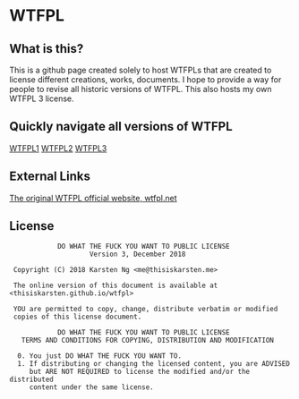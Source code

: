 # WTFPL
## What is this?
This is a github page created solely to host WTFPLs that are created to license different creations, works, documents.
I hope to provide a way for people to revise all historic versions of WTFPL. This also hosts my own WTFPL 3 license.

## Quickly navigate all versions of WTFPL
[WTFPL1](https://github.com/thisiskarsten/wtfpl/blob/master/WTFPL1.txt)
[WTFPL2](https://github.com/thisiskarsten/wtfpl/blob/master/WTFPL2.txt)
[WTFPL3](https://github.com/thisiskarsten/wtfpl/blob/master/WTFPL3.txt)

## External Links
[The original WTFPL official website, wtfpl.net](http://www.wtfpl.net/)

## License
```
            DO WHAT THE FUCK YOU WANT TO PUBLIC LICENSE
                    Version 3, December 2018

 Copyright (C) 2018 Karsten Ng <me@thisiskarsten.me>
 
 The online version of this document is available at <thisiskarsten.github.io/wtfpl>

 YOU are permitted to copy, change, distribute verbatim or modified
 copies of this license document.

            DO WHAT THE FUCK YOU WANT TO PUBLIC LICENSE
   TERMS AND CONDITIONS FOR COPYING, DISTRIBUTION AND MODIFICATION

  0. You just DO WHAT THE FUCK YOU WANT TO.
  1. If distributing or changing the licensed content, you are ADVISED
     but ARE NOT REQUIRED to license the modified and/or the distributed
     content under the same license.
```
